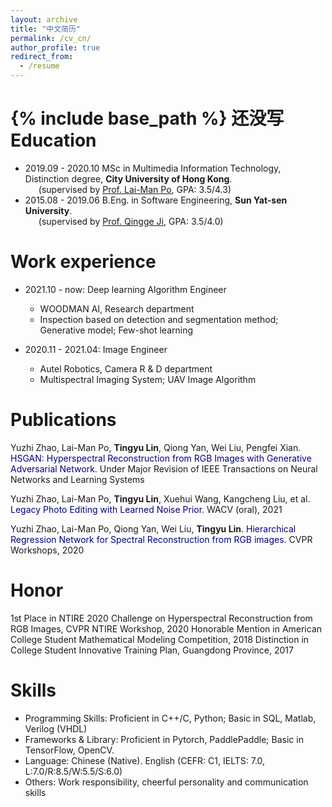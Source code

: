```yaml
---
layout: archive
title: "中文简历"
permalink: /cv_cn/
author_profile: true
redirect_from:
  - /resume
---
```


{% include base_path %}
还没写<br>
Education
======
* 2019.09 - 2020.10 MSc in Multimedia Information Technology, Distinction degree, **City University of Hong Kong**. <br>
&ensp;&ensp;&ensp;(supervised by [Prof. Lai-Man Po](http://www.ee.cityu.edu.hk/~lmpo/), GPA: 3.5/4.3)
* 2015.08 - 2019.06 B.Eng. in Software Engineering, **Sun Yat-sen University**. <br>
&ensp;&ensp;&ensp;(supervised by [Prof. Qingge Ji](https://cse.sysu.edu.cn/content/2539), GPA: 3.5/4.0)

Work experience
======
* 2021.10 - now: Deep learning Algorithm Engineer
  * WOODMAN AI, Research department
  * Inspection based on detection and segmentation method; Generative model; Few-shot learning

* 2020.11 - 2021.04: Image Engineer
  * Autel Robotics, Camera R & D department
  * Multispectral Imaging System; UAV Image Algorithm

Publications
======
Yuzhi Zhao, Lai-Man Po, **Tingyu Lin**, Qiong Yan, Wei Liu, Pengfei Xian. <font color='Navy'>HSGAN: Hyperspectral Reconstruction from RGB Images with Generative Adversarial Network</font>. Under Major Revision of IEEE Transactions on Neural Networks and Learning Systems

Yuzhi Zhao, Lai-Man Po, **Tingyu Lin**, Xuehui Wang, Kangcheng Liu, et al. <font color='Navy'>Legacy Photo Editing with Learned Noise Prior</font>. WACV (oral), 2021

Yuzhi Zhao, Lai-Man Po, Qiong Yan, Wei Liu, **Tingyu Lin**. <font color='Navy'>Hierarchical Regression Network for Spectral Reconstruction from RGB images</font>. CVPR Workshops, 2020

  
Honor
======
1st Place in NTIRE 2020 Challenge on Hyperspectral Reconstruction from RGB Images, CVPR NTIRE Workshop, 2020
Honorable Mention in American College Student Mathematical Modeling Competition, 2018
Distinction in College Student Innovative Training Plan, Guangdong Province, 2017


Skills
======
* Programming Skills: Proficient in C++/C, Python; Basic in SQL, Matlab, Verilog (VHDL)
* Frameworks & Library: Proficient in Pytorch, PaddlePaddle; Basic in TensorFlow, OpenCV.
* Language: Chinese (Native). English (CEFR: C1, IELTS: 7.0, L:7.0/R:8.5/W:5.5/S:6.0)
* Others: Work responsibility, cheerful personality and communication skills